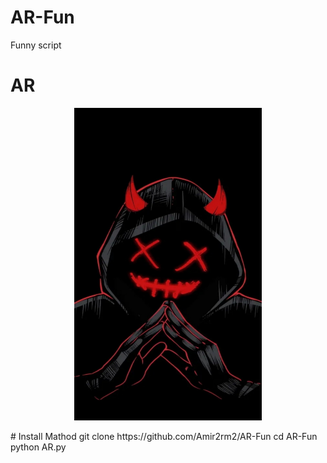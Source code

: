 # AR-Fun
Funny script 

# AR
<p align="center">
<img src='IMG_20230303_205217.jpg' style="height:500px;width:300px;" >
</p>
# Install Mathod
    git clone https://github.com/Amir2rm2/AR-Fun
    cd AR-Fun
    python AR.py
